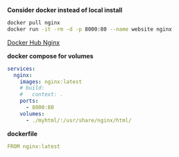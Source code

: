 **Consider docker instead of local install**
```sh
docker pull nginx
docker run -it -rm -d -p 8000:80 --name website nginx
```
[Docker Hub Nginx](https://hub.docker.com/_/nginx)

**docker compose for volumes**
```yaml
services:
  nginx:
    images: nginx:latest
    # build:
    #   context: .
    ports:
      - 8000:80
    volumes:
      - ./myhtml/:/usr/share/nginx/html/
```

**dockerfile**
```yaml
FROM nginx:latest
```